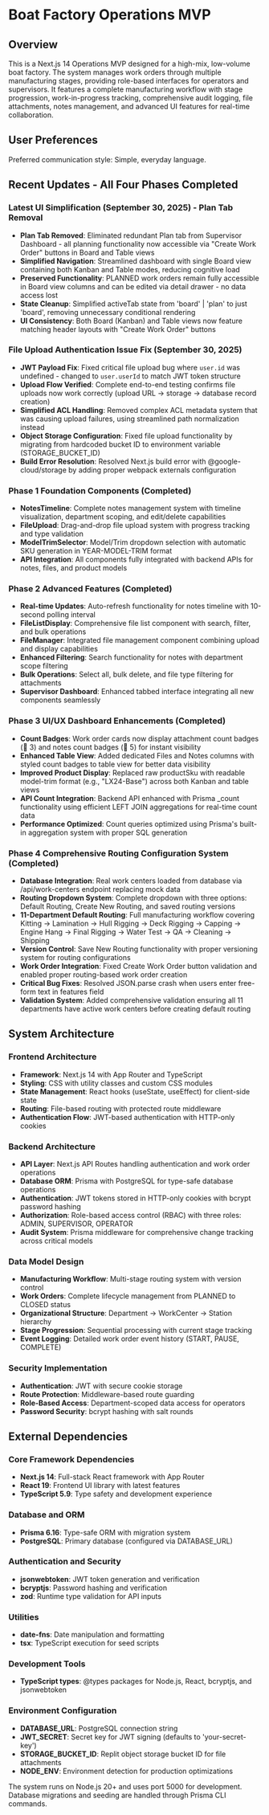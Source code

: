 # Boat Factory Operations MVP

## Overview

This is a Next.js 14 Operations MVP designed for a high-mix, low-volume boat factory. The system manages work orders through multiple manufacturing stages, providing role-based interfaces for operators and supervisors. It features a complete manufacturing workflow with stage progression, work-in-progress tracking, comprehensive audit logging, file attachments, notes management, and advanced UI features for real-time collaboration.

## User Preferences

Preferred communication style: Simple, everyday language.

## Recent Updates - All Four Phases Completed

### Latest UI Simplification (September 30, 2025) - Plan Tab Removal
- **Plan Tab Removed**: Eliminated redundant Plan tab from Supervisor Dashboard - all planning functionality now accessible via "Create Work Order" buttons in Board and Table views
- **Simplified Navigation**: Streamlined dashboard with single Board view containing both Kanban and Table modes, reducing cognitive load
- **Preserved Functionality**: PLANNED work orders remain fully accessible in Board view columns and can be edited via detail drawer - no data access lost
- **State Cleanup**: Simplified activeTab state from 'board' | 'plan' to just 'board', removing unnecessary conditional rendering
- **UI Consistency**: Both Board (Kanban) and Table views now feature matching header layouts with "Create Work Order" buttons

### File Upload Authentication Issue Fix (September 30, 2025)
- **JWT Payload Fix**: Fixed critical file upload bug where `user.id` was undefined - changed to `user.userId` to match JWT token structure
- **Upload Flow Verified**: Complete end-to-end testing confirms file uploads now work correctly (upload URL → storage → database record creation)
- **Simplified ACL Handling**: Removed complex ACL metadata system that was causing upload failures, using streamlined path normalization instead
- **Object Storage Configuration**: Fixed file upload functionality by migrating from hardcoded bucket ID to environment variable (STORAGE_BUCKET_ID)
- **Build Error Resolution**: Resolved Next.js build error with @google-cloud/storage by adding proper webpack externals configuration

### Phase 1 Foundation Components (Completed)
- **NotesTimeline**: Complete notes management system with timeline visualization, department scoping, and edit/delete capabilities
- **FileUpload**: Drag-and-drop file upload system with progress tracking and type validation  
- **ModelTrimSelector**: Model/Trim dropdown selection with automatic SKU generation in YEAR-MODEL-TRIM format
- **API Integration**: All components fully integrated with backend APIs for notes, files, and product models

### Phase 2 Advanced Features (Completed)
- **Real-time Updates**: Auto-refresh functionality for notes timeline with 10-second polling interval
- **FileListDisplay**: Comprehensive file list component with search, filter, and bulk operations
- **FileManager**: Integrated file management component combining upload and display capabilities
- **Enhanced Filtering**: Search functionality for notes with department scope filtering  
- **Bulk Operations**: Select all, bulk delete, and file type filtering for attachments
- **Supervisor Dashboard**: Enhanced tabbed interface integrating all new components seamlessly

### Phase 3 UI/UX Dashboard Enhancements (Completed)
- **Count Badges**: Work order cards now display attachment count badges (📎 3) and notes count badges (💬 5) for instant visibility
- **Enhanced Table View**: Added dedicated Files and Notes columns with styled count badges to table view for better data visibility
- **Improved Product Display**: Replaced raw productSku with readable model-trim format (e.g., "LX24-Base") across both Kanban and table views
- **API Count Integration**: Backend API enhanced with Prisma _count functionality using efficient LEFT JOIN aggregations for real-time count data
- **Performance Optimized**: Count queries optimized using Prisma's built-in aggregation system with proper SQL generation

### Phase 4 Comprehensive Routing Configuration System (Completed)
- **Database Integration**: Real work centers loaded from database via /api/work-centers endpoint replacing mock data
- **Routing Dropdown System**: Complete dropdown with three options: Default Routing, Create New Routing, and saved routing versions
- **11-Department Default Routing**: Full manufacturing workflow covering Kitting → Lamination → Hull Rigging → Deck Rigging → Capping → Engine Hang → Final Rigging → Water Test → QA → Cleaning → Shipping
- **Version Control**: Save New Routing functionality with proper versioning system for routing configurations
- **Work Order Integration**: Fixed Create Work Order button validation and enabled proper routing-based work order creation
- **Critical Bug Fixes**: Resolved JSON.parse crash when users enter free-form text in features field
- **Validation System**: Added comprehensive validation ensuring all 11 departments have active work centers before creating default routing

## System Architecture

### Frontend Architecture
- **Framework**: Next.js 14 with App Router and TypeScript
- **Styling**: CSS with utility classes and custom CSS modules
- **State Management**: React hooks (useState, useEffect) for client-side state
- **Routing**: File-based routing with protected route middleware
- **Authentication Flow**: JWT-based authentication with HTTP-only cookies

### Backend Architecture
- **API Layer**: Next.js API Routes handling authentication and work order operations
- **Database ORM**: Prisma with PostgreSQL for type-safe database operations
- **Authentication**: JWT tokens stored in HTTP-only cookies with bcrypt password hashing
- **Authorization**: Role-based access control (RBAC) with three roles: ADMIN, SUPERVISOR, OPERATOR
- **Audit System**: Prisma middleware for comprehensive change tracking across critical models

### Data Model Design
- **Manufacturing Workflow**: Multi-stage routing system with version control
- **Work Orders**: Complete lifecycle management from PLANNED to CLOSED status
- **Organizational Structure**: Department → WorkCenter → Station hierarchy
- **Stage Progression**: Sequential processing with current stage tracking
- **Event Logging**: Detailed work order event history (START, PAUSE, COMPLETE)

### Security Implementation
- **Authentication**: JWT with secure cookie storage
- **Route Protection**: Middleware-based route guarding
- **Role-Based Access**: Department-scoped data access for operators
- **Password Security**: bcrypt hashing with salt rounds

## External Dependencies

### Core Framework Dependencies
- **Next.js 14**: Full-stack React framework with App Router
- **React 19**: Frontend UI library with latest features
- **TypeScript 5.9**: Type safety and development experience

### Database and ORM
- **Prisma 6.16**: Type-safe ORM with migration system
- **PostgreSQL**: Primary database (configured via DATABASE_URL)

### Authentication and Security
- **jsonwebtoken**: JWT token generation and verification
- **bcryptjs**: Password hashing and verification
- **zod**: Runtime type validation for API inputs

### Utilities
- **date-fns**: Date manipulation and formatting
- **tsx**: TypeScript execution for seed scripts

### Development Tools
- **TypeScript types**: @types packages for Node.js, React, bcryptjs, and jsonwebtoken

### Environment Configuration
- **DATABASE_URL**: PostgreSQL connection string
- **JWT_SECRET**: Secret key for JWT signing (defaults to 'your-secret-key')
- **STORAGE_BUCKET_ID**: Replit object storage bucket ID for file attachments
- **NODE_ENV**: Environment detection for production optimizations

The system runs on Node.js 20+ and uses port 5000 for development. Database migrations and seeding are handled through Prisma CLI commands.